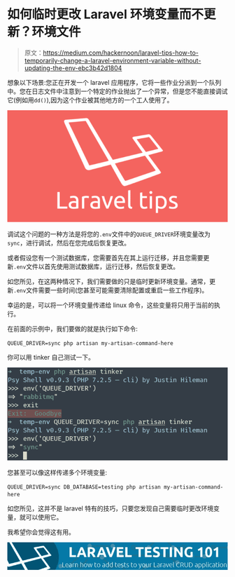 # 如何临时更改 Laravel 环境变量而不更新？环境文件

> 原文：<https://medium.com/hackernoon/laravel-tips-how-to-temporarily-change-a-laravel-environment-variable-without-updating-the-env-ebc3b42d1804>

想象以下场景:您正在开发一个 laravel 应用程序，它将一些作业分派到一个队列中。您在日志文件中注意到一个特定的作业抛出了一个异常，但是您不能直接调试它(例如用`dd()`),因为这个作业被其他地方的一个工人使用了。

![](img/f4ef8f94f5a52c77a5d01704b47dc4a1.png)

调试这个问题的一种方法是将您的`.env`文件中的`QUEUE_DRIVER`环境变量改为`sync`，进行调试，然后在您完成后恢复更改。

或者假设您有一个测试数据库，您需要首先在其上运行迁移，并且您需要更新`.env`文件以首先使用测试数据库，运行迁移，然后恢复更改。

如您所见，在这两种情况下，我们需要做的只是临时更新环境变量。通常，更新`.env`文件需要一些时间(您甚至可能需要清除配置或重启一些工作程序)。

幸运的是，可以将一个环境变量传递给 linux 命令，这些变量将只用于当前的执行。

在前面的示例中，我们要做的就是执行如下命令:

`QUEUE_DRIVER=sync php artisan my-artisan-command-here`

你可以用 tinker 自己测试一下。

![](img/ded859d53ddcd2c15c18104bb5c84335.png)

您甚至可以像这样传递多个环境变量:

`QUEUE_DRIVER=sync DB_DATABASE=testing php artisan my-artisan-command-here`

如您所见，这并不是 laravel 特有的技巧，只要您发现自己需要临时更改环境变量，就可以使用它。

我希望你会觉得这有用。

[![](img/52bf9e84126f483254abfde8427668f0.png)](https://goo.gl/RDUt4v)